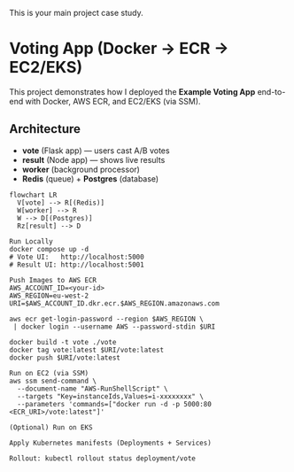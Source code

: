 This is your main project case study.

# Voting App (Docker → ECR → EC2/EKS)

This project demonstrates how I deployed the **Example Voting App** end-to-end with Docker, AWS ECR, and EC2/EKS (via SSM).

## Architecture
- **vote** (Flask app) — users cast A/B votes
- **result** (Node app) — shows live results
- **worker** (background processor)
- **Redis** (queue) + **Postgres** (database)

```mermaid
flowchart LR
  V[vote] --> R[(Redis)]
  W[worker] --> R
  W --> D[(Postgres)]
  Rz[result] --> D

Run Locally
docker compose up -d
# Vote UI:   http://localhost:5000
# Result UI: http://localhost:5001

Push Images to AWS ECR
AWS_ACCOUNT_ID=<your-id>
AWS_REGION=eu-west-2
URI=$AWS_ACCOUNT_ID.dkr.ecr.$AWS_REGION.amazonaws.com

aws ecr get-login-password --region $AWS_REGION \
 | docker login --username AWS --password-stdin $URI

docker build -t vote ./vote
docker tag vote:latest $URI/vote:latest
docker push $URI/vote:latest

Run on EC2 (via SSM)
aws ssm send-command \
  --document-name "AWS-RunShellScript" \
  --targets "Key=instanceIds,Values=i-xxxxxxxx" \
  --parameters 'commands=["docker run -d -p 5000:80 <ECR_URI>/vote:latest"]'

(Optional) Run on EKS

Apply Kubernetes manifests (Deployments + Services)

Rollout: kubectl rollout status deployment/vote
